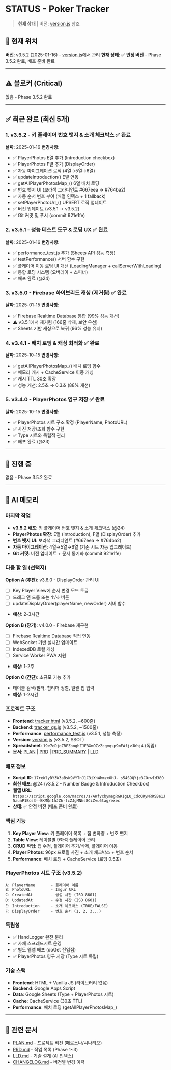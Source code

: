 # STATUS - Poker Tracker

> **현재 상태** | 버전: [version.js](../version.js) 참조

## 📌 현재 위치
**버전**: v3.5.2 (2025-01-16) - [version.js](../version.js)에서 관리
**현재 상태**: ✅ **안정 버전** - Phase 3.5.2 완료, 배포 준비 완료

---

## ⚠️ 블로커 (Critical)

없음 - Phase 3.5.2 완료

---

## ✅ 최근 완료 (최신 5개)

### 1. v3.5.2 - 키 플레이어 번호 뱃지 & 소개 체크박스 ✅ 완료
**날짜**: 2025-01-16
**변경사항**:
- ✅ PlayerPhotos E열 추가 (Introduction checkbox)
- ✅ PlayerPhotos F열 추가 (DisplayOrder)
- ✅ 자동 마이그레이션 로직 (4열→5열→6열)
- ✅ updateIntroduction() E열 연동
- ✅ getAllPlayerPhotosMap_() 6열 배치 로딩
- ✅ 번호 뱃지 UI (보라색 그라디언트 #667eea → #764ba2)
- ✅ 자동 순서 번호 부여 (배열 인덱스 + 1 fallback)
- ✅ setPlayerPhotoUrl_() UPSERT 로직 업데이트
- ✅ 버전 업데이트 (v3.5.1 → v3.5.2)
- ✅ Git 커밋 및 푸시 (commit 921e1fe)

### 2. v3.5.1 - 성능 테스트 도구 & 로딩 UX ✅ 완료
**날짜**: 2025-01-16
**변경사항**:
- ✅ performance_test.js 추가 (Sheets API 성능 측정)
- ✅ testPerformance() 서버 함수 구현
- ✅ 플레이어 이동 로딩 UI 개선 (LoadingManager + callServerWithLoading)
- ✅ 통합 로딩 시스템 (오버레이 + 스피너)
- ✅ 배포 완료 (@24)

### 3. v3.5.0 - Firebase 하이브리드 캐싱 (제거됨) ✅ 완료
**날짜**: 2025-01-15
**변경사항**:
- ✅ Firebase Realtime Database 통합 (99% 성능 개선)
- ⚠️ v3.5.1에서 제거됨 (166줄 삭제, 보안 우선)
- ✅ Sheets 기반 캐싱으로 복귀 (96% 성능 유지)

### 4. v3.4.1 - 배치 로딩 & 캐싱 최적화 ✅ 완료
**날짜**: 2025-10-15
**변경사항**:
- ✅ getAllPlayerPhotosMap_() 배치 로딩 함수
- ✅ 메모리 캐시 + CacheService 이중 캐싱
- ✅ 캐시 TTL 30초 확장
- ✅ 성능 개선: 2.5초 → 0.3초 (88% 개선)

### 5. v3.4.0 - PlayerPhotos 영구 저장 ✅ 완료
**날짜**: 2025-10-15
**변경사항**:
- ✅ PlayerPhotos 시트 구조 확정 (PlayerName, PhotoURL)
- ✅ 사진 저장/조회 함수 구현
- ✅ Type 시트와 독립적 관리
- ✅ 배포 완료 (@23)

---

## 🚧 진행 중

없음 - Phase 3.5.2 완료

---

## 📝 AI 메모리

### 마지막 작업
- **v3.5.2 배포**: 키 플레이어 번호 뱃지 & 소개 체크박스 (@24)
- **PlayerPhotos 확장**: E열 (Introduction), F열 (DisplayOrder) 추가
- **번호 뱃지 UI**: 보라색 그라디언트 (#667eea → #764ba2)
- **자동 마이그레이션**: 4열→5열→6열 (기존 시트 자동 업그레이드)
- **Git 커밋**: 버전 업데이트 + 문서 동기화 (commit 921e1fe)

### 다음 할 일 (선택지)
**Option A (추천)**: v3.6.0 - DisplayOrder 관리 UI
- [ ] Key Player View에 순서 변경 모드 토글
- [ ] 드래그 앤 드롭 또는 ↑/↓ 버튼
- [ ] updateDisplayOrder(playerName, newOrder) 서버 함수
- **예상**: 2-3시간

**Option B (장기)**: v4.0.0 - Firebase 재구현
- [ ] Firebase Realtime Database 직접 연동
- [ ] WebSocket 기반 실시간 업데이트
- [ ] IndexedDB 로컬 캐싱
- [ ] Service Worker PWA 지원
- **예상**: 1-2주

**Option C (간단)**: 소규모 기능 추가
- 테이블 검색/필터, 칩리더 정렬, 일괄 칩 입력
- **예상**: 1-2시간

### 프로젝트 구조
- **Frontend**: [tracker.html](../tracker.html) (v3.5.2, ~600줄)
- **Backend**: [tracker_gs.js](../tracker_gs.js) (v3.5.2, ~1500줄)
- **Performance**: [performance_test.js](../performance_test.js) (v3.5.1, 성능 측정)
- **Version**: [version.js](../version.js) (v3.5.2, SSOT)
- **Spreadsheet**: `19e7eDjoZRFZooghZJF3XmOZzZcgmqsp9mFAfjvJWhj4` (독립)
- **문서**: [PLAN](PLAN.md) | [PRD](PRD.md) | [PRD_SUMMARY](PRD_SUMMARY.md) | [LLD](LLD.md)

### 배포 정보
- **Script ID**: `17reWlyDY3W3aBsK9VYTnJ1C3iXnWhmzxOHJ-_s54S9QYje3COrwId38O`
- **최신 배포**: @24 (v3.5.2 - Number Badge & Introduction Checkbox)
- **웹앱 URL**: `https://script.google.com/macros/s/AKfycbymegRGKIgLU_CdcORyMRRSBe1J5aunP1Bcs3--BKMQn1hJZh-fcZJgMNhs8CiZvu6tag/exec`
- **상태**: ✅ 안정 버전 (배포 준비 완료)

### 핵심 기능
1. **Key Player View**: 키 플레이어 목록 + 칩 변화량 + 번호 뱃지
2. **Table View**: 테이블별 9좌석 플레이어 관리
3. **CRUD 작업**: 칩 수정, 플레이어 추가/삭제, 플레이어 이동
4. **Player Photos**: 96px 프로필 사진 + 소개 체크박스 + 번호 순서
5. **Performance**: 배치 로딩 + CacheService (로딩 0.5초)

### PlayerPhotos 시트 구조 (v3.5.2)
```
A: PlayerName       - 플레이어 이름
B: PhotoURL         - Imgur URL
C: CreatedAt        - 생성 시간 (ISO 8601)
D: UpdatedAt        - 수정 시간 (ISO 8601)
E: Introduction     - 소개 체크박스 (TRUE/FALSE)
F: DisplayOrder     - 번호 순서 (1, 2, 3...)
```

### 독립성
- ✅ HandLogger 완전 분리
- ✅ 자체 스프레드시트 운영
- ✅ 별도 웹앱 배포 (doGet 진입점)
- ✅ PlayerPhotos 영구 저장 (Type 시트 독립)

### 기술 스택
- **Frontend**: HTML + Vanilla JS (라이브러리 없음)
- **Backend**: Google Apps Script
- **Data**: Google Sheets (Type + PlayerPhotos 시트)
- **Cache**: CacheService (30초 TTL)
- **Performance**: 배치 로딩 (getAllPlayerPhotosMap_)

---

## 🔗 관련 문서

- [PLAN.md](PLAN.md) - 프로젝트 비전 (페르소나/시나리오)
- [PRD.md](PRD.md) - 작업 목록 (Phase 1~3)
- [LLD.md](LLD.md) - 기술 설계 (AI 인덱스)
- [CHANGELOG.md](CHANGELOG.md) - 버전별 변경 이력

